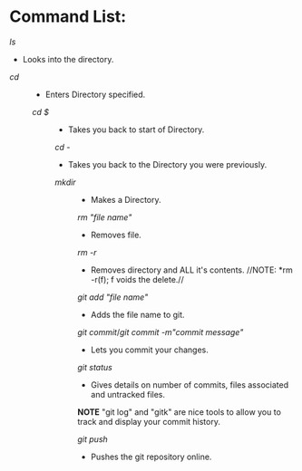 # Command List:

*ls*
* Looks into the directory.

*cd <Dir Name>*
* Enters Directory specified.

*cd $<Dir Name>*
* Takes you back to start of Directory.

*cd -*
* Takes you back to the Directory you were previously.

*mkdir <Dir Name>*
* Makes a Directory.

*rm "file name"*
* Removes file.

*rm -r*

* Removes directory and ALL it's contents. //NOTE: *rm -r(f); f voids the delete.//

*git add "file name"*
* Adds the file name to git.

*git commit*/*git commit -m"commit message"* 
* Lets you commit your changes.

*git status*
* Gives details on number of commits, files associated and untracked files.

**NOTE** "git log" and "gitk" are nice tools to allow you to track and display your commit history.

*git push*
* Pushes the git repository online.
